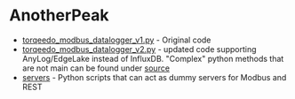 # AnotherPeak 

* [torqeedo_modbus_datalogger_v1.py](torqeedo_modbus_datalogger_v1.py) - Original code 
* [torqeedo_modbus_datalogger_v2.py](torqeedo_modbus_datalogger_v2.py) - updated code supporting AnyLog/EdgeLake 
instead of InfluxDB. "Complex" python methods that are not main can be found under [source](source/) 
* [servers](servers) - Python scripts that can act as dummy servers for Modbus and REST
